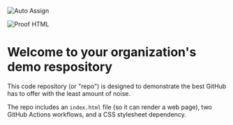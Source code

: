 ![Auto Assign](https://github.com/Projekt-PGEADTOE/demo-repository/actions/workflows/auto-assign.yml/badge.svg)

![Proof HTML](https://github.com/Projekt-PGEADTOE/demo-repository/actions/workflows/proof-html.yml/badge.svg)

# Welcome to your organization's demo respository
This code repository (or "repo") is designed to demonstrate the best GitHub has to offer with the least amount of noise.

The repo includes an `index.html` file (so it can render a web page), two GitHub Actions workflows, and a CSS stylesheet dependency.
